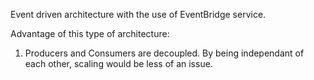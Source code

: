 Event driven architecture with the use of EventBridge service.

Advantage of this type of architecture:
1. Producers and Consumers are decoupled. By being independant of each other, scaling would be less of an issue.

